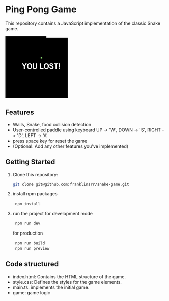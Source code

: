 # Ping Pong Game

This repository contains a JavaScript implementation of the classic Snake game.

![Ping Pong Gameplay](https://github.com/franklinsrr/snake-game/blob/develop/public/snake.gif?raw=true)

## Features

* Walls, Snake, food collision detection
* User-controlled paddle using keyboard UP -> 'W', DOWN -> 'S', RIGHT -> 'D', LEFT -> 'A'
* press space key for reset the game 
* (Optional: Add any other features you've implemented)

## Getting Started

1. Clone this repository:

   ```bash
   git clone git@github.com:franklinsrr/snake-game.git
   ```
2. install npm packages
    ```bash
     npm install
    ```
3. run  the project
    for development mode
    
    ```bash
     npm run dev 
    ```
    for production

    ```bash
     npm run build
     npm run preview 
    ```

## Code structured
* index.html: Contains the HTML structure of the game.
* style.css: Defines the styles for the game elements.
* main.ts: implements the initial game.
* game: game logic
